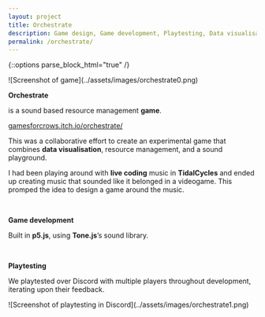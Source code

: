 ```yaml
---
layout: project
title: Orchestrate
description: Game design, Game development, Playtesting, Data visualisation
permalink: /orchestrate/
---
```

{::options parse_block_html="true" /}

<div class="col-12 mb-5">
![Screenshot of game](../assets/images/orchestrate0.png)
</div>

<div class="col-12 offset-sm-0 col-md-8 offset-md-2 col-lg-6 offset-lg-3 vertical-center">

**Orchestrate**

<div class="indent">

is a sound based resource management **game**.

[gamesforcrows.itch.io/orchestrate/](https://gamesforcrows.itch.io/orchestrate/)

This was a collaborative effort to create an experimental game that combines **data visualisation**, resource management, and a sound playground.

I had been playing around with **live coding** music in **TidalCycles** and ended up creating music that sounded like it belonged in a videogame. This promped the idea to design a game around the music.

</div><br>

**Game development**

<div class="indent">

Built in **p5.js**, using **Tone.js**’s sound library.

</div><br>

**Playtesting**

<div class="indent">

We playtested over Discord with multiple players throughout development, iterating upon their feedback.

</div>

</div>

<div class="col-12 mt-5">
![Screenshot of playtesting in Discord](../assets/images/orchestrate1.png)
</div>
